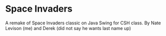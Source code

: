 # Space Invaders

A remake of Space Invaders classic on Java Swing for CSH class. 
By Nate Levison (me) and Derek (did not say he wants last name up)

